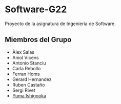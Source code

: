 # Software-G22
Proyecto de la asignatura de Ingenieria de Software.


## Miembros del Grupo
- Àlex Salas 
- Aniol Vicens 
- Antonio Stanciu 
- Carla Rebollo 
- Ferran Homs
- Gerard Hernandez
- Ruben Castaño
- Sergi Rivet
- [Yuma Ishigooka](https://github.com/YumaIshigooka)
